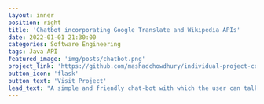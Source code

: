 ```yaml
---
layout: inner
position: right
title: 'Chatbot incorporating Google Translate and Wikipedia APIs'
date: 2022-01-01 21:30:00
categories: Software Engineering
tags: Java API
featured_image: 'img/posts/chatbot.png'
project_link: 'https://github.com/mashadchowdhury/individual-project-cosc310'
button_icon: 'flask'
button_text: 'Visit Project'
lead_text: "A simple and friendly chat-bot with which the user can talk about their hobbies and interests. The chatbot also implements two APIs: Wikipedia API and Google Translate API, using which the chatbot is able to translate in real time any inputted sentence by the user into French. The chatbot is also able to extract information from Wikipedia about a famous person or celebrity."
---
```

